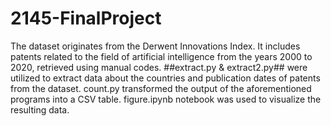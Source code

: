# 2145-FinalProject
The dataset originates from the Derwent Innovations Index. 
It includes patents related to the field of artificial intelligence from the years 2000 to 2020, retrieved using manual codes. 
##extract.py & extract2.py## were utilized to extract data about the countries and publication dates of patents from the dataset. 
count.py transformed the output of the aforementioned programs into a CSV table.
figure.ipynb notebook was used to visualize the resulting data.
